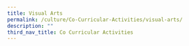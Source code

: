 ```yaml
---
title: Visual Arts
permalink: /culture/Co-Curricular-Activities/visual-arts/
description: ""
third_nav_title: Co Curricular Activities
---
```

